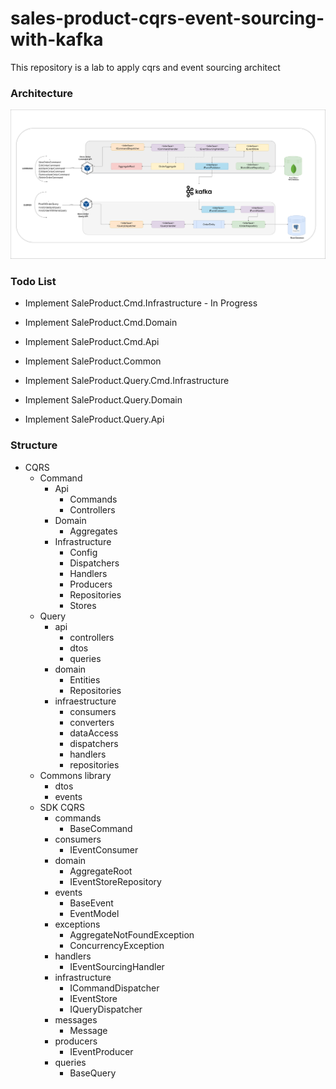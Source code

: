 # sales-product-cqrs-event-sourcing-with-kafka
This repository is a lab to apply cqrs and event sourcing architect


### Architecture

![This is an image](./assets/diagram-sales-product-cqrs-event-sourcing-with-kafka.drawio.png)


### Todo List 

* Implement SaleProduct.Cmd.Infrastructure - In Progress
* Implement SaleProduct.Cmd.Domain
* Implement SaleProduct.Cmd.Api


* Implement SaleProduct.Common

* Implement SaleProduct.Query.Cmd.Infrastructure
* Implement SaleProduct.Query.Domain
* Implement SaleProduct.Query.Api


### Structure 

- CQRS 
	- Command
		- Api 
			- Commands 
			- Controllers
		- Domain
			- Aggregates
		- Infrastructure
			- Config 
			- Dispatchers
			- Handlers 
			- Producers
			- Repositories 
			- Stores
	- Query
		- api 
			- controllers
			- dtos 
			- queries
		- domain 
			- Entities 
			- Repositories
		- infraestructure
			- consumers 
			- converters
			- dataAccess 
			- dispatchers
			- handlers 
			- repositories
	- Commons library
		- dtos
		- events
	- SDK CQRS
		- commands 
			- BaseCommand
		- consumers
			- IEventConsumer
		- domain 
			- AggregateRoot 
			- IEventStoreRepository
		- events 
			- BaseEvent 
			- EventModel
		- exceptions 
			- AggregateNotFoundException
			- ConcurrencyException
		- handlers 
			- IEventSourcingHandler
		- infrastructure 
			- ICommandDispatcher
			- IEventStore 
			- IQueryDispatcher
		- messages 
			- Message
		- producers 
			- IEventProducer
		- queries
			- BaseQuery